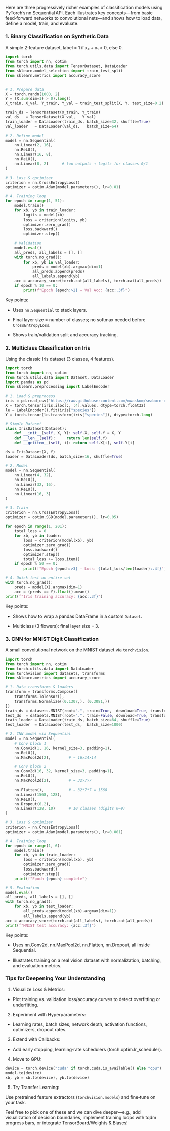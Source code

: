 Here are three progressively richer examples of classification models using PyTorch’s nn.Sequential API. Each illustrates key concepts—from basic feed‑forward networks to convolutional nets—and shows how to load data, define a model, train, and evaluate.

### 1. Binary Classification on Synthetic Data
A simple 2‑feature dataset, label = 1 if x₀ + x₁ > 0, else 0.

```python
import torch
from torch import nn, optim
from torch.utils.data import TensorDataset, DataLoader
from sklearn.model_selection import train_test_split
from sklearn.metrics import accuracy_score


# 1. Prepare data
X = torch.randn(1000, 2)
Y = (X.sum(dim=1) > 0).long()
X_train, X_val, Y_train, Y_val = train_test_split(X, Y, test_size=0.2)

train_ds = TensorDataset(X_train, Y_train)
val_ds   = TensorDataset(X_val,   Y_val)
train_loader = DataLoader(train_ds, batch_size=32, shuffle=True)
val_loader   = DataLoader(val_ds,   batch_size=64)

# 2. Define model
model = nn.Sequential(
    nn.Linear(2, 16),
    nn.ReLU(),
    nn.Linear(16, 8),
    nn.ReLU(),
    nn.Linear(8, 2)      # two outputs → logits for classes 0/1
)

# 3. Loss & optimizer
criterion = nn.CrossEntropyLoss()
optimizer = optim.Adam(model.parameters(), lr=0.01)

# 4. Training loop
for epoch in range(1, 51):
    model.train()
    for xb, yb in train_loader:
        logits = model(xb)
        loss = criterion(logits, yb)
        optimizer.zero_grad()
        loss.backward()
        optimizer.step()
    
    # Validation
    model.eval()
    all_preds, all_labels = [], []
    with torch.no_grad():
        for xb, yb in val_loader:
            preds = model(xb).argmax(dim=1)
            all_preds.append(preds)
            all_labels.append(yb)
    acc = accuracy_score(torch.cat(all_labels), torch.cat(all_preds))
    if epoch % 10 == 0:
        print(f"Epoch {epoch:>2} — Val Acc: {acc:.3f}")
```
Key points:

- Uses `nn.Sequential` to stack layers.

- Final layer size = number of classes; no softmax needed before `CrossEntropyLoss`.

- Shows train/validation split and accuracy tracking.

### 2. Multiclass Classification on Iris
Using the classic Iris dataset (3 classes, 4 features).

```python
import torch
from torch import nn, optim
from torch.utils.data import Dataset, DataLoader
import pandas as pd
from sklearn.preprocessing import LabelEncoder

# 1. Load & preprocess
iris = pd.read_csv("https://raw.githubusercontent.com/mwaskom/seaborn-data/master/iris.csv")
X = torch.tensor(iris.iloc[:, :4].values, dtype=torch.float32)
le = LabelEncoder().fit(iris["species"])
Y = torch.tensor(le.transform(iris["species"]), dtype=torch.long)

# Simple Dataset
class IrisDataset(Dataset):
    def __init__(self, X, Y): self.X, self.Y = X, Y
    def __len__(self):     return len(self.Y)
    def __getitem__(self, i): return self.X[i], self.Y[i]

ds = IrisDataset(X, Y)
loader = DataLoader(ds, batch_size=16, shuffle=True)

# 2. Model
model = nn.Sequential(
    nn.Linear(4, 32),
    nn.ReLU(),
    nn.Linear(32, 16),
    nn.ReLU(),
    nn.Linear(16, 3)
)

# 3. Train
criterion = nn.CrossEntropyLoss()
optimizer = optim.SGD(model.parameters(), lr=0.05)

for epoch in range(1, 201):
    total_loss = 0
    for xb, yb in loader:
        loss = criterion(model(xb), yb)
        optimizer.zero_grad()
        loss.backward()
        optimizer.step()
        total_loss += loss.item()
    if epoch % 50 == 0:
        print(f"Epoch {epoch:>3} — Loss: {total_loss/len(loader):.4f}")

# 4. Quick test on entire set
with torch.no_grad():
    preds = model(X).argmax(dim=1)
    acc = (preds == Y).float().mean()
print(f"Iris training accuracy: {acc:.3f}")
```
Key points:

- Shows how to wrap a pandas DataFrame in a custom `Dataset`.

- Multiclass (3 flowers): final layer size = 3.

### 3. CNN for MNIST Digit Classification
A small convolutional network on the MNIST dataset via `torchvision`.

```python
import torch
from torch import nn, optim
from torch.utils.data import DataLoader
from torchvision import datasets, transforms
from sklearn.metrics import accuracy_score

# 1. Data transforms & loaders
transform = transforms.Compose([
    transforms.ToTensor(),
    transforms.Normalize((0.1307,), (0.3081,))
])
train_ds = datasets.MNIST(root=".", train=True,  download=True, transform=transform)
test_ds  = datasets.MNIST(root=".", train=False, download=True, transform=transform)
train_loader = DataLoader(train_ds, batch_size=64, shuffle=True)
test_loader  = DataLoader(test_ds,  batch_size=1000)

# 2. CNN model via Sequential
model = nn.Sequential(
    # Conv block 1
    nn.Conv2d(1, 16, kernel_size=3, padding=1),
    nn.ReLU(),
    nn.MaxPool2d(2),        # → 16×14×14

    # Conv block 2
    nn.Conv2d(16, 32, kernel_size=3, padding=1),
    nn.ReLU(),
    nn.MaxPool2d(2),        # → 32×7×7

    nn.Flatten(),           # → 32*7*7 = 1568
    nn.Linear(1568, 128),
    nn.ReLU(),
    nn.Dropout(0.2),
    nn.Linear(128, 10)      # 10 classes (digits 0–9)
)

# 3. Loss & optimizer
criterion = nn.CrossEntropyLoss()
optimizer = optim.Adam(model.parameters(), lr=0.001)

# 4. Training loop
for epoch in range(1, 6):
    model.train()
    for xb, yb in train_loader:
        loss = criterion(model(xb), yb)
        optimizer.zero_grad()
        loss.backward()
        optimizer.step()
    print(f"Epoch {epoch} complete")

# 5. Evaluation
model.eval()
all_preds, all_labels = [], []
with torch.no_grad():
    for xb, yb in test_loader:
        all_preds.append(model(xb).argmax(dim=1))
        all_labels.append(yb)
acc = accuracy_score(torch.cat(all_labels), torch.cat(all_preds))
print(f"MNIST test accuracy: {acc:.3f}")
```
Key points:

- Uses nn.Conv2d, nn.MaxPool2d, nn.Flatten, nn.Dropout, all inside Sequential.

- Illustrates training on a real vision dataset with normalization, batching, and evaluation metrics.

### Tips for Deepening Your Understanding
1. Visualize Loss & Metrics:

- Plot training vs. validation loss/accuracy curves to detect overfitting or underfitting.

2. Experiment with Hyperparameters:

- Learning rates, batch sizes, network depth, activation functions, optimizers, dropout rates.

3. Extend with Callbacks:

- Add early stopping, learning‑rate schedulers (torch.optim.lr_scheduler).

4. Move to GPU:

```python
device = torch.device("cuda" if torch.cuda.is_available() else "cpu")
model.to(device)
xb, yb = xb.to(device), yb.to(device)
```
5. Try Transfer Learning:

Use pretrained feature extractors (`torchvision.models`) and fine‑tune on your task.

Feel free to pick one of these and we can dive deeper—e.g., add visualization of decision boundaries, implement training loops with tqdm progress bars, or integrate TensorBoard/Weights & Biases!
